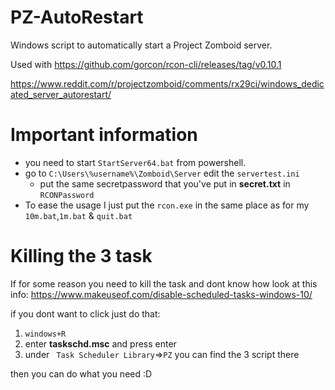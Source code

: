 # PZ-AutoRestart
Windows script to automatically start a Project Zomboid server. 

Used with  https://github.com/gorcon/rcon-cli/releases/tag/v0.10.1

https://www.reddit.com/r/projectzomboid/comments/rx29ci/windows_dedicated_server_autorestart/

# Important information
* you need to start `StartServer64.bat` from powershell.
* go to `C:\Users\%username%\Zomboid\Server` edit the `servertest.ini`
  * put the same secretpassword that you've put in **secret.txt** in `RCONPassword`
* To ease the usage I just put the `rcon.exe` in the same place as for my `10m.bat`,`1m.bat` & `quit.bat`

# Killing the 3 task
If for some reason you need to kill the task and dont know how look at this info: https://www.makeuseof.com/disable-scheduled-tasks-windows-10/

if you dont want to click just do that:
1. `windows+R`
1. enter __taskschd.msc__ and press enter
1. under ` Task Scheduler Library`=>`PZ` you can find the 3 script there

then you can do what you need :D 
